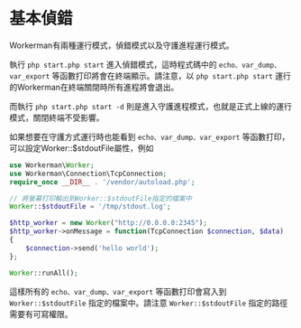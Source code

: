# 基本偵錯

Workerman有兩種運行模式，偵錯模式以及守護進程運行模式。

執行 ```php start.php start``` 進入偵錯模式，這時程式碼中的 ```echo、var_dump、var_export``` 等函數打印將會在終端顯示。請注意，以 ```php start.php start``` 運行的Workerman在終端關閉時所有進程將會退出。

而執行 ```php start.php start -d``` 則是進入守護進程模式，也就是正式上線的運行模式，關閉終端不受影響。

如果想要在守護方式運行時也能看到 ```echo、var_dump、var_export``` 等函數打印，可以設定Worker::$stdoutFile屬性，例如

```php
use Workerman\Worker;
use Workerman\Connection\TcpConnection;
require_once __DIR__ . '/vendor/autoload.php';

// 將螢幕打印輸出到Worker::$stdoutFile指定的檔案中
Worker::$stdoutFile = '/tmp/stdout.log';

$http_worker = new Worker("http://0.0.0.0:2345");
$http_worker->onMessage = function(TcpConnection $connection, $data)
{
    $connection->send('hello world');
};

Worker::runAll();
```

這樣所有的 ```echo、var_dump、var_export``` 等函數打印會寫入到 ```Worker::$stdoutFile``` 指定的檔案中。請注意 ```Worker::$stdoutFile``` 指定的路徑需要有可寫權限。
